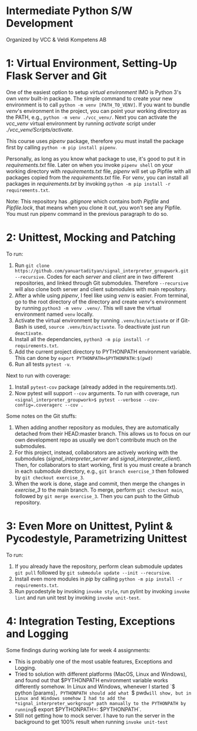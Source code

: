# Intermediate Python S/W Development 

Organized by VCC & Veldi Kompetens AB

# 1: Virtual Environment, Setting-Up Flask Server and Git

One of the easiest option to setup *virtual environment* IMO is Python 3's own *venv* built-in package. The simple command to create your new environment is to call `python -m venv [PATH_TO_VENV]`. If you want to bundle *venv*'s environment in the project, you can point your working directory as the PATH, e.g., `python -m venv ./vcc_venv/`. Next you can activate the *vcc_venv* virtual environment by running *activate* script under *./vcc_venv/Scripts/activate*.

This course uses *pipenv* package, therefore you must install the package first by calling `python -m pip install pipenv`. 

Personally, as long as you know what package to use, it's good to put it in *requirements.txt* file. Later on when you invoke `pipenv shell` on your working directory with *requirements.txt* file, *pipenv* will set up Pipfile with all packages copied from the *requirements.txt* file. For *venv*, you can install all packages in *requirements.txt* by invoking `python -m pip install -r requirements.txt`.

Note: This repository has *.gitignore* which contains both *Pipfile* and *Pipfile.lock*, that means when you clone it out, you won't see any Pipfile. You must run pipenv command in the previous paragraph to do so.

# 2: Unittest, Mocking and Patching

To run:

1. Run `git clone https://github.com/yanuartadityan/signal_interpreter_groupwork.git --recursive`. Codes for each *server* and *client* are in two different repositories, and linked through Git submodules. Therefore `--recursive` will also clone both server and client submodules with main repository.
2. After a while using *pipenv*, I feel like using *venv* is easier. From terminal, go to the root directory of the directory and create *venv*'s environment by running `python3 -m venv .venv/`. This will save the virtual environment named `venv` locally.
3. Activate the virtual environment by running `.venv/bin/activate` or if Git-Bash is used, `source .venv/bin/activate`. To deactivate just run `deactivate`.
4. Install all the dependancies, `python3 -m pip install -r requirements.txt`.
5. Add the current project directory to PYTHONPATH environment variable. This can done by `export PYTHONPATH=$PYTHONPATH:$(pwd)`
6. Run all tests `pytest -v`.

Next to run with coverage:
1. Install `pytest-cov` package (already added in the requirements.txt).
2. Now pytest will support `--cov` arguments. To run with coverage, run `<signal_interpreter_groupwork>$ pytest --verbose --cov-config=.coveragerc --cov .`

Some notes on the Git stuffs:
1. When adding another repository as modules, they are automatically detached from their HEAD:master branch. This allows us to focus on our own development repo as usually we don't contribute much on the submodules.
2. For this project, instead, collaborators are actively working with the submodules (*signal_interpreter_server* and *signal_interpreter_client*). Then, for collaborators to start working, first is you must create a branch in each submodule directory, e.g., `git branch exercise_3` then followed by `git checkout exercise_3`. 
3. When the work is done, stage and commit, then merge the changes in *exercise_3* to the main branch. To merge, perform `git checkout main`, followed by `git merge exercise_3`. Then you can push to the Github repository.

# 3: Even More on Unittest, Pylint & Pycodestyle, Parametrizing Unittest

To run:

1. If you already have the repository, perform clean submodule updates `git pull` followed by `git submodule update --init --recursive`. 
2. Install even more modules in *pip* by calling `python -m pip install -r requirements.txt`.
3. Run pycodestyle by invoking `invoke style`, run pylint by invoking `invoke lint` and run unit test by invoking `invoke unit-test`.

# 4: Integration Testing, Exceptions and Logging

Some findings during working late for week 4 assignments:
* This is probably one of the most usable features, Exceptions and Logging. 
* Tried to solution with different platforms (MacOS, Linux and Windows), and found out that $PYTHONPATH environment variable works differently somehow. In Linux and Windows, whenever I started `$ python [params]`, PYTHONPATH should add what `$ pwd` will show, but in Linux and Windows somehow I had to add the *signal_interpreter_workgroup* path manually to the PYTHONPATH by running `$ export $PYTHONPATH=<path to the project>: $PYTHONPATH`. 
* Still not getting how to mock server. I have to run the server in the background to get 100% result when running `invoke unit-test`

